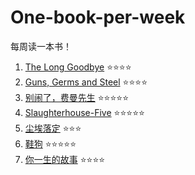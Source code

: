 # One-book-per-week

每周读一本书！

1. [The Long Goodbye] :star::star::star::star:
2. [Guns, Germs and Steel] :star::star::star::star:
3. [别闹了，费曼先生] :star::star::star::star::star:
4. [Slaughterhouse-Five] :star::star::star::star::star:
5. [尘埃落定] :star::star::star:
6. [鞋狗] :star::star::star::star::star:
7. [你一生的故事] :star::star::star::star:

[The Long Goodbye]:The_Long_Goodbye.md
[Guns, Germs and Steel]:Guns_Germs_and_Steel.md
[别闹了，费曼先生]: Surely_You_re_Joking_Mr_Feynman.md
[Slaughterhouse-Five]:slaughterhouse_five.md
[尘埃落定]:https://book.douban.com/subject/1200842/
[鞋狗]:https://book.douban.com/subject/26860776/
[你一生的故事]:https://book.douban.com/subject/26868098/
